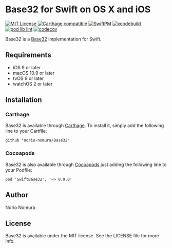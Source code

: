 # Base32 for Swift on OS X and iOS
[![MIT License](https://img.shields.io/badge/license-MIT-blue.svg?style=flat)](LICENSE)
[![Carthage compatible](https://img.shields.io/badge/Carthage-compatible-4BC51D.svg?style=flat)](https://github.com/Carthage/Carthage)
[![SwiftPM](https://github.com/norio-nomura/Base32/workflows/SwiftPM/badge.svg)](https://launch-editor.github.com/actions?workflowID=SwiftPM&event=pull_request&nwo=norio-nomura%2FBase32)
[![xcodebuild](https://github.com/norio-nomura/Base32/workflows/xcodebuild/badge.svg)](https://launch-editor.github.com/actions?workflowID=xcodebuild&event=pull_request&nwo=norio-nomura%2FBase32)
[![pod lib lint](https://github.com/norio-nomura/Base32/workflows/pod%20lib%20lint/badge.svg)](https://launch-editor.github.com/actions?workflowID=pod%20lib%20lint&event=pull_request&nwo=norio-nomura%2FBase32)
[![codecov](https://codecov.io/gh/norio-nomura/Base32/branch/master/graph/badge.svg)](https://codecov.io/gh/norio-nomura/Base32)

Base32 is a [Base32](https://tools.ietf.org/html/rfc4648) implementation for Swift.

## Requirements

* iOS 9 or later
* macOS 10.9 or later
* tvOS 9 or later
* watchOS 2 or later

## Installation

### Carthage

Base32 is available through [Carthage](https://github.com/Carthage/Carthage). To install
it, simply add the following line to your Cartfile:

`github "norio-nomura/Base32"`

### Cocoapods

Base32 is also available through [Cocoapods](https://cocoapods.org/) just adding the following line to your Podfile:

`pod 'SwiftBase32', '~> 0.9.0'`

## Author

Norio Nomura

## License

Base32 is available under the MIT license. See the LICENSE file for more info.
